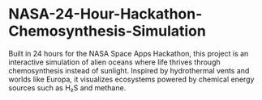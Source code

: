 # NASA-24-Hour-Hackathon-Chemosynthesis-Simulation
Built in 24 hours for the NASA Space Apps Hackathon, this project is an interactive simulation of alien oceans where life thrives through chemosynthesis instead of sunlight. Inspired by hydrothermal vents and worlds like Europa, it visualizes ecosystems powered by chemical energy sources such as H₂S and methane.
